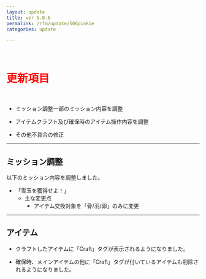 ```yaml
---
layout: update
title: ver 5.0.6
permalink: /rfm/update/506pinkie 
categories: update

---
```



<br>
<h1 id="1"><font color="red">更新項目</font></h1><br>

+ <span class="yellow-badge">ミッション調整</span>一部のミッション内容を調整  

+ <span class="green-badge">アイテム</span>クラフト及び確保時のアイテム操作内容を調整    

+ <span class="blue-badge">その他</span>不具合の修正  


----------------------------------------------------
## ミッション調整        

以下のミッション内容を調整しました。  

+ 「雪玉を獲得せよ！」  
   + 主な変更点  
      + アイテム交換対象を「骨/羽/卵」のみに変更  
  

----------------------------------------------------  
## アイテム          

 
+ クラフトしたアイテムに「Craft」タグが表示されるようになりました。  

+ 確保時、メインアイテムの他に「Craft」タグが付いているアイテムも削除されるようになりました。

  

